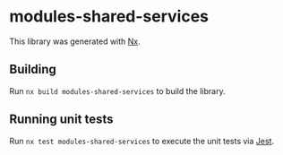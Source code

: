 # modules-shared-services

This library was generated with [Nx](https://nx.dev).

## Building

Run `nx build modules-shared-services` to build the library.

## Running unit tests

Run `nx test modules-shared-services` to execute the unit tests via [Jest](https://jestjs.io).
